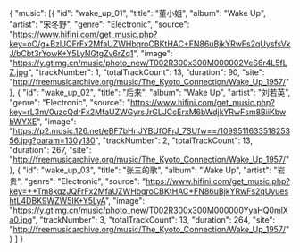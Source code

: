 {
	"music": [{
			"id": "wake_up_01",
			"title": "董小姐",
			"album": "Wake Up",
			"artist": "宋冬野",
			"genre": "Electronic",
			"source": "https://www.hifini.com/get_music.php?key=oO/g+BzlJQFrFx2MfaUZWHbqroCBKtHAC+FN86uBjkYRwFs2qUysfsVkJ/bCbt3rYowK+Y5LyNGtgZv6rZq1",
			"image": "https://y.gtimg.cn/music/photo_new/T002R300x300M000002VeS6r4L5fLZ.jpg",
			"trackNumber": 1,
			"totalTrackCount": 13,
			"duration": 90,
			"site": "http://freemusicarchive.org/music/The_Kyoto_Connection/Wake_Up_1957/"
		},
		{
			"id": "wake_up_02",
			"title": "后来",
			"album": "Wake Up",
			"artist": "刘若英",
			"genre": "Electronic",
			"source": "https://www.hifini.com/get_music.php?key=rL3m/0uzcQdrFx2MfaUZWGyrsJrGLJCcErxM6bWdjkYRwFsm8BiiKbwbWYXE",
			"image": "https://p2.music.126.net/eBF7bHnJYBUfOFrJ_7SUfw==/109951163351825356.jpg?param=130y130",
			"trackNumber": 2,
			"totalTrackCount": 13,
			"duration": 267,
			"site": "http://freemusicarchive.org/music/The_Kyoto_Connection/Wake_Up_1957/"
		},
		{
			"id": "wake_up_03",
			"title": "张三的歌",
			"album": "Wake Up",
			"artist": "岩贵",
			"genre": "Electronic",
			"source": "https://www.hifini.com/get_music.php?key=++Tm8kqzJQFrFx2MfaUZWHbqroCBKtHAC+FN86uBjkYRwFs2qUyueshtL4DBK9WZW5IK+Y5LyA",
			"image": "https://y.gtimg.cn/music/photo_new/T002R300x300M000000YyaHQ0mlXa0.jpg",
			"trackNumber": 3,
			"totalTrackCount": 13,
			"duration": 264,
			"site": "http://freemusicarchive.org/music/The_Kyoto_Connection/Wake_Up_1957/"
		}
	]
}
